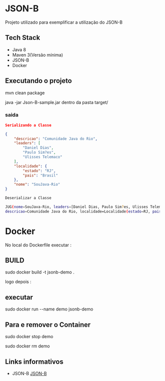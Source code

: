 # JSON-B
Projeto utilizado para exemplificar a utilização do JSON-B

## Tech Stack
* Java 8
* Maven 3(Versão mínima)
* JSON-B 
* Docker

## Executando o projeto

mvn clean package

java -jar Json-B-sample.jar dentro da pasta target/

### saida


```json
Serializando a Classe

{
    "descricao": "Comunidade Java do Rio",
    "leaders": [
        "Daniel Dias",
        "Paulo Sim?es",
        "Ulisses Telemaco"
    ],
    "localidade": {
        "estado": "RJ",
        "pais": "Brasil"
    },
    "nome": "SouJava-Rio"
}
```
```bash
Deserializar a Classe

JUG(nome=SouJava-Rio, leaders=[Daniel Dias, Paulo Sim?es, Ulisses Telemaco], 
descricao=Comunidade Java do Rio, localidade=Localidade(estado=RJ, pais=Brasil))
```

# Docker

No local do Dockerfile executar :

## BUILD 

sudo docker build -t jsonb-demo .

logo depois :

## executar

sudo docker run --name demo jsonb-demo

## Para e remover o Container

sudo docker stop demo

sudo docker rm demo

## Links informativos

* JSON-B [JSON-B](http://json-b.net/index.html)
